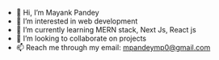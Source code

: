 - 👋 Hi, I’m Mayank Pandey
- 👀 I’m interested in web development
- 🌱 I’m currently learning MERN stack, Next Js, React js
- 💞️ I’m looking to collaborate on projects
- 📫 Reach me through my email: mpandeymp0@gmail.com

<!---
mayank698/mayank698 is a ✨ special ✨ repository because its `README.md` (this file) appears on your GitHub profile.
You can click the Preview link to take a look at your changes.
--->
